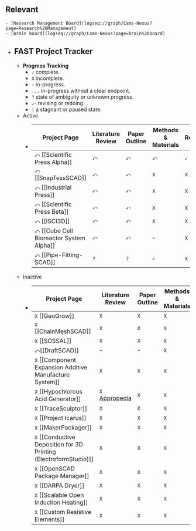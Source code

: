 ## Relevant
	- [Research Management Board](logseq://graph/Cams-Nexus?page=Research%20Management)
	- [brain board](logseq://graph/Cams-Nexus?page=brain%20board)
- ## FAST Project Tracker
	- **Progress Tracking**
		- `✓` complete.
		- `X` incomplete.
		- `~` in-progress.
		- `...` in-progress without a clear endpoint.
		- `?` state of ambiguity or unknown progress.
		- `⤺` revising or redoing.
		- `|` a stagnant or paused state.
	- Active
		- |Project Page|Literature Review|Paper Outline|Methods & Materials|Results|Discussion & Conclusion|Paper Revision & Edits|Peer Review|
		  |--|--|--|--|--|--|--|--|
		  | `⤺` [[Scientific Press Alpha]] |`⤺`|`⤺`|`⤺`|`✓`|`✓`|`X`|`X`|
		  | `⤺` [[SnapTessSCAD]] |`⤺`|`⤺`|`X`|`X`|`X`|`X`|`X`|
		  |`⤺` [[Industrial Press]]  |`⤺`|`⤺`|`X`|`X`|`X`|`X`|`X`|
		  |`⤺` [[Scientific Press Beta]]  |`⤺`|`⤺`|`X`|`X`|`X`|`X`|`X`|
		  |`⤺` [[ISCI3D]]  |`⤺`|`⤺`|`X`|`X`|`X`|`X`|`X`|
		  |`⤺` [[Cube Cell Bioreactor System Alpha]]  |`⤺`|`⤺`|`~`|`X`|`X`|`X`|`X`|
		  |`⤺` [[Pipe-Fitting-SCAD]] |`?`|`?`|`✓`|`X`|`X`|`X`|`X`|
	- Inactive
		- |Project Page|Literature Review|Paper Outline|Methods & Materials|Results|Discussion & Conclusion|Paper Revision & Edits|Peer Review|
		  |--|--|--|--|--|--|--|--|
		  |`X` [[GeoGrow]] |`X`|`X`|`X`|`X`|`X`|`X`|`X`|
		  |`X` [[ChainMeshSCAD]] |`X`|`X`|`X`|`X`|`X`|`X`|`X`|
		  |`X` [[SOSSAL]]|`X`|`X`|`X`|`X`|`X`|`X`|`X`|
		  |`⤺`[[DraftSCAD]]|`~`|`~`|`X`|`X`|`X`|`X`|`X`|
		  |`X` [[Component Expansion Additive Manufacture System]]  |`X`|`X`|`X`|`X`|`X`|`X`|`X`|
		  |`X` [[Hypochlorous Acid Generator]]  |`X` [Appropedia](https://www.appropedia.org/Literature_Review:_Open_Source_Hypochlorous_Acid_Generator) |`X`|`X`|`X`|`X`|`X`|`X`|
		  |`X` [[TraceSculptor]] |`X`|`X`|`X`|`X`|`X`|`X`|`X`|
		  |`X` [[Project Icarus]]  |`X`|`X`|`X`|`X`|`X`|`X`|`X`|
		  |`X` [[MakerPackager]] |`X`|`X`|`X`|`X`|`X`|`X`|`X`|
		  |`X` [[Conductive Deposition for 3D Printing (ElectroformStudio)]] |`X`|`X`|`X`|`X`|`X`|`X`|`X`|
		  |`X` [[OpenSCAD Package Manager]] |`X`|`X`|`X`|`X`|`X`|`X`|`X`|
		  |`X` [[DARPA Dryer]] |`X`|`X`|`X`|`X`|`X`|`X`|`X`|
		  |`X` [[Scalable Open Induction Heating]] |`X`|`X`|`X`|`X`|`X`|`X`|`X`|
		  |`X` [[Custom Resistive Elements]] |`X`|`X`|`X`|`X`|`X`|`X`|`X`|